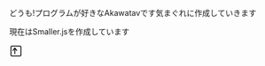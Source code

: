 どうも!プログラムが好きなAkawatavです気まぐれに作成していきます

現在はSmaller.jsを作成しています

![Smaller.jsのアイコン](data:image/svg+xml;charset=UTF-8,%3Csvg%20xmlns%3D%22http%3A%2F%2Fwww.w3.org%2F2000%2Fsvg%22%20viewBox%3D%220%200%2024%2024%22%20width%3D%2224%22%20height%3D%2224%22%3E%0A%20%20%3Crect%20x%3D%223%22%20y%3D%223%22%20width%3D%2218%22%20height%3D%2218%22%20rx%3D%222%22%20stroke-width%3D%221.5%22%20stroke%3D%22%23000%22%20fill%3D%22none%22%2F%3E%0A%20%20%3Cline%20x1%3D%2210%22%20y1%3D%226.5%22%20x2%3D%2210%22%20y2%3D%2217.5%22%20stroke-width%3D%221.5%22%20stroke%3D%22%23000%22%2F%3E%0A%20%20%3Cpolyline%20points%3D%226.5%2C11%2010%2C6.5%2013.5%2C11%22%20stroke-width%3D%221.5%22%20stroke%3D%22%23000%22%20fill%3D%22none%22%20stroke-linecap%3D%22round%22%20stroke-linejoin%3D%22round%22%2F%3E%0A%3C%2Fsvg%3E)
<!---
Akawatav/Akawatav is a ✨ special ✨ repository because its `README.md` (this file) appears on your GitHub profile.
You can click the Preview link to take a look at your changes.
--->
